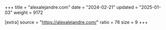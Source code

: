 +++
title = "alexalejandre.com"
date = "2024-02-21"
updated = "2025-01-03"
weight = 9172

[extra]
source = "https://alexalejandre.com/"
ratio = 76
size = 9
+++
